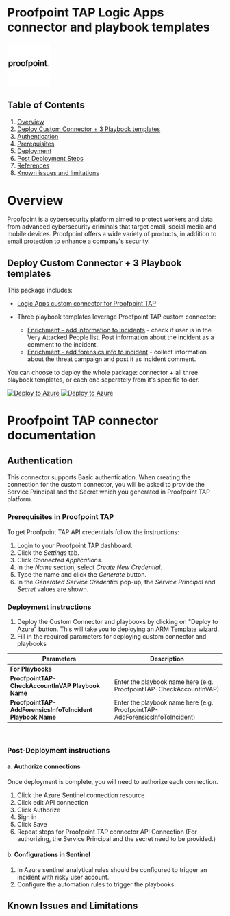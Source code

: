   # Proofpoint TAP Logic Apps connector and playbook templates

  <img src="./ProofpointTAPConnector/proofpointlogo.png" alt="drawing" width="20%"/><br>


## Table of Contents

1. [Overview](#overview)
1. [Deploy Custom Connector + 3 Playbook templates](#deployall)
1. [Authentication](#importantnotes)
1. [Prerequisites](#prerequisites)
1. [Deployment](#deployment)
1. [Post Deployment Steps](#postdeployment)
1. [References](#references)
1. [Known issues and limitations](#limitations)


<a name="overview">

# Overview

Proofpoint is a cybersecurity platform aimed to protect workers and data from advanced cybersecurity criminals that target email, social media and mobile devices. Proofpoint offers a wide variety of products, in addition to email protection to enhance a company's security.

<a name="deployall">

## Deploy Custom Connector + 3 Playbook templates
This package includes:
* [Logic Apps custom connector for Proofpoint TAP](./ProofpointTAPConnector)

* Three playbook templates leverage Proofpoint TAP custom connector:
  * [Enrichment – add information to incidents](./Playbooks/ProofpointTAP-CheckAccountInVAP) - check if user is in the Very Attacked People list. Post information about the incident as a comment to the incident.
  * [Enrichment - add forensics info to incident](./Playbooks/ProofpointTAP-AddForensicsInfoToIncident) - collect information about the threat campaign and post it as incident comment.

You can choose to deploy the whole package: connector + all three playbook templates, or each one seperately from it's specific folder.


[![Deploy to Azure](https://aka.ms/deploytoazurebutton)](https://portal.azure.com/#create/Microsoft.Template/uri/https%3A%2F%2Fraw.githubusercontent.com%2Fsocprime%2FAzure-Sentinel%2Fproofpoint_tap_logic_app%2FPlaybooks%2FProofpointTAP%2Fazuredeploy.json) [![Deploy to Azure](https://aka.ms/deploytoazuregovbutton)](https://portal.azure.us/#create/Microsoft.Template/uri/https%3A%2F%2Fraw.githubusercontent.com%2Fsocprime%2FAzure-Sentinel%2Fproofpoint_tap_logic_app%2FPlaybooks%2FProofpointTAP%2Fazuredeploy.json)



# Proofpoint TAP connector documentation 

<a name="authentication">

## Authentication
This connector supports Basic authentication. When creating the connection for the custom connector, you will be asked to provide the Service Principal and the Secret which you generated in Proofpoint TAP platform. 

<a name="prerequisites">

### Prerequisites in Proofpoint TAP
To get Proofpoint TAP API credentials follow the instructions:
1. Login to your Proofpoint TAP dashboard.
2. Click the *Settings* tab.
3. Click *Connected Applications*.
4. In the *Name* section, select *Create New Credential*.
5. Type the name and click the *Generate* button.
6. In the *Generated Service Credential* pop-up, the *Service Principal* and *Secret* values are shown.

<a name="deployment">

### Deployment instructions 
1. Deploy the Custom Connector and playbooks by clicking on "Deploy to Azure" button. This will take you to deploying an ARM Template wizard.
2. Fill in the required parameters for deploying custom connector and playbooks

| Parameters | Description |
|----------------|--------------|
|**For Playbooks**|
|**ProofpointTAP-CheckAccountInVAP Playbook Name** | Enter the playbook name here (e.g. ProofpointTAP-CheckAccountInVAP)|
|**ProofpointTAP-AddForensicsInfoToIncident Playbook Name** | Enter the playbook name here (e.g. ProofpointTAP-AddForensicsInfoToIncident)|

<br>
<a name="postdeployment">

### Post-Deployment instructions 
#### a. Authorize connections
Once deployment is complete, you will need to authorize each connection.
1.	Click the Azure Sentinel connection resource
2.	Click edit API connection
3.	Click Authorize
4.	Sign in
5.	Click Save
6.	Repeat steps for Proofpoint TAP connector API Connection (For authorizing, the Service Principal and the secret need to be provided.)
#### b. Configurations in Sentinel
1. In Azure sentinel analytical rules should be configured to trigger an incident with risky user account. 
2. Configure the automation rules to trigger the playbooks.


<a name="limitations">

## Known Issues and Limitations
